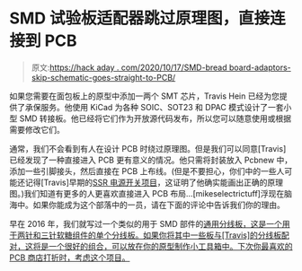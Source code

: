 # SMD 试验板适配器跳过原理图，直接连接到 PCB

> 原文:[https://hack aday . com/2020/10/17/SMD-bread board-adaptors-skip-schematic-goes-straight-to-PCB/](https://hackaday.com/2020/10/17/smd-breadboard-adaptors-skip-schematic-goes-straight-to-pcb/)

如果您需要在面包板上的原型中添加一两个 SMT 芯片，Travis Hein 已经为您提供了承保服务。他使用 KiCad 为各种 SOIC、SOT23 和 DPAC 模式设计了一套小型 SMD 转接板。他已经将它们作为开放源代码发布，所以您可以随意使用或根据需要修改它们。

通常，我们不会看到有人在设计 PCB 时绕过原理图。但是我们可以同意[Travis]已经发现了一种直接进入 PCB 更有意义的情况。他只需将封装放入 Pcbnew 中，添加一些引脚接头，然后直接在 PCB 上布线。(但是不要担心，你们中的一些人可能还记得[Travis]早期的[SSR 电源开关项目](https://hackaday.com/2018/05/17/diy-ssr-for-mains-switching/)，这证明了他确实能画出正确的原理图。)我们知道有更多的人更喜欢直接进入 PCB 布局…[mikeselectrictuff]浮现在脑海中。如果你能成为这个部落中的一员，请在下面的评论中告诉我们你的理由。

早在 2016 年，我们就写过一个类似的用于 SMD 部件的[通用分线板，这是一个用于两针和三针软糖组件的单个分线板。如果你将其中一些板与[Travis]的分线板配对，这将是一个很好的组合，可以放在你的原型制作小工具箱中。下次你最喜欢的 PCB 商店打折时，考虑这个项目。](https://hackaday.com/2016/04/16/one-smt-breakout-to-rule-them-all/)